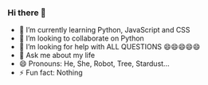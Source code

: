 ### Hi there 👋 ###

- 🌱 I’m currently learning Python, JavaScript and CSS
- 👯 I’m looking to collaborate on Python
- 🤔 I’m looking for help with ALL QUESTIONS 😄😄😄😄😄
- 💬 Ask me about my life
- 😄 Pronouns: He, She, Robot, Tree, Stardust...
- ⚡ Fun fact: Nothing
